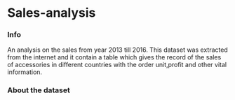 # Sales-analysis

### Info
An analysis on the sales from year 2013 till 2016. This dataset was extracted from the internet and it contain a table which gives the record of the sales of accessories in different countries with the order unit,profit and other vital information.

### About the dataset 
